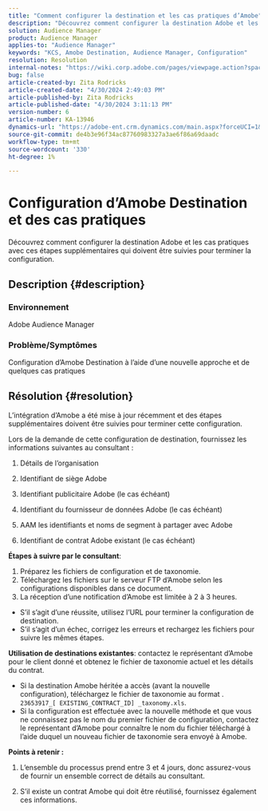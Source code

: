 ```yaml
---
title: "Comment configurer la destination et les cas pratiques d’Amobe"
description: "Découvrez comment configurer la destination Adobe et les cas pratiques"
solution: Audience Manager
product: Audience Manager
applies-to: "Audience Manager"
keywords: "KCS, Amobe Destination, Audience Manager, Configuration"
resolution: Resolution
internal-notes: "https://wiki.corp.adobe.com/pages/viewpage.action?spaceKey=MCPI&title=Turn+Amobee+-+AAM+Destination"
bug: false
article-created-by: Zita Rodricks
article-created-date: "4/30/2024 2:49:03 PM"
article-published-by: Zita Rodricks
article-published-date: "4/30/2024 3:11:13 PM"
version-number: 6
article-number: KA-13946
dynamics-url: "https://adobe-ent.crm.dynamics.com/main.aspx?forceUCI=1&pagetype=entityrecord&etn=knowledgearticle&id=3c9fbec2-0007-ef11-9f8a-6045bd026dc7"
source-git-commit: de4b3e96f34ac87760983327a3ae6f86a69daadc
workflow-type: tm+mt
source-wordcount: '330'
ht-degree: 1%

---
```


# Configuration d’Amobe Destination et des cas pratiques


Découvrez comment configurer la destination Adobe et les cas pratiques avec ces étapes supplémentaires qui doivent être suivies pour terminer la configuration.

## Description {#description}


### Environnement

Adobe Audience Manager

### Problème/Symptômes

Configuration d’Amobe Destination à l’aide d’une nouvelle approche et de quelques cas pratiques


## Résolution {#resolution}


L’intégration d’Amobe a été mise à jour récemment et des étapes supplémentaires doivent être suivies pour terminer cette configuration.

Lors de la demande de cette configuration de destination, fournissez les informations suivantes au consultant :

1. Détails de l’organisation

2. Identifiant de siège Adobe

3. Identifiant publicitaire Adobe (le cas échéant)

4. Identifiant du fournisseur de données Adobe (le cas échéant)

5. AAM les identifiants et noms de segment à partager avec Adobe

6. Identifiant de contrat Adobe existant (le cas échéant)

<b>Étapes à suivre par le consultant</b>:

1. Préparez les fichiers de configuration et de taxonomie.
2. Téléchargez les fichiers sur le serveur FTP d’Amobe selon les configurations disponibles dans ce document.
3. La réception d’une notification d’Amobe est limitée à 2 à 3 heures.


- S’il s’agit d’une réussite, utilisez l’URL pour terminer la configuration de destination.
- S’il s’agit d’un échec, corrigez les erreurs et rechargez les fichiers pour suivre les mêmes étapes.


<b>Utilisation de destinations existantes</b>: contactez le représentant d’Amobe pour le client donné et obtenez le fichier de taxonomie actuel et les détails du contrat.

- Si la destination Amobe héritée a accès (avant la nouvelle configuration), téléchargez le fichier de taxonomie au format . `23653917_[ EXISTING_CONTRACT_ID] _taxonomy.xls`.
- Si la configuration est effectuée avec la nouvelle méthode et que vous ne connaissez pas le nom du premier fichier de configuration, contactez le représentant d’Amobe pour connaître le nom du fichier téléchargé à l’aide duquel un nouveau fichier de taxonomie sera envoyé à Amobe.


<b>Points à retenir :</b>

1. L’ensemble du processus prend entre 3 et 4 jours, donc assurez-vous de fournir un ensemble correct de détails au consultant.

2. S’il existe un contrat Amobe qui doit être réutilisé, fournissez également ces informations.
